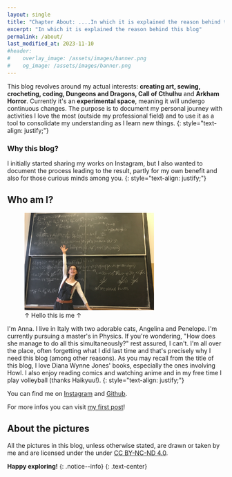 ```yaml
---
layout: single
title: "Chapter About: ....In which it is explained the reason behind this blog"
excerpt: "In which it is explained the reason behind this blog"
permalink: /about/
last_modified_at: 2023-11-10
#header:
#    overlay_image: /assets/images/banner.png
#    og_image: /assets/images/banner.png    
---
```


<!--## About this Blog-->

This blog revolves around my actual interests: **creating art, sewing, crocheting, coding, Dungeons and Dragons, Call of Cthulhu** and **Arkham Horror**. Currently it's an **experimental space**, meaning it will undergo continuous changes. The purpose is to document my personal journey with activities I love the most (outside my professional field) and to use it as a tool to consolidate my understanding as I learn new things.
{: style="text-align: justify;"} 

<!--
### What to expect

Here you can anticipate a variety of content:

* **Project Showcases**
* **Step-by-Step tutorials**
* **Reviews on what I like to use to help me in different areas of life from study/chores to gaming**
* **Possible Guest Contributions**
-->

### Why this blog?

I initially started sharing my works on Instagram, but I also wanted to document the process leading to the result, partly for my own benefit and also for those curious minds among you.
{: style="text-align: justify;"}

## Who am I?
<!---
<figure>
    <img src="../assets/images/Anna.JPG", alt = "Anna in front of a blackboard">
    <figcaption>Hello this is me!</figcaption>
</figure>
-->

<!--![Alt text](../assets/images/Anna.JPG "Anna"){: .align-left}
*Hello this is me.*
-->

<!--cenrare la caption-->
<figure style="width: 300px" class="align-right">
  <img src="../assets/images/Anna.JPG" alt="Anna in front of a blackboard">
  <figcaption>&uarr; Hello this is me &uarr;</figcaption>
</figure>

I'm Anna. I live in Italy with two adorable cats, Angelina and Penelope. I'm currently pursuing a master's in Physics. If you're wondering, "How does she manage to do all this simultaneously?" rest assured, I can't. I'm all over the place, often forgetting what I did last time and that's precisely why I need this blog (among other reasons). As you may recall from the title of this blog, I love Diana Wynne Jones' books, especially the ones involving Howl. I also enjoy reading comics and watching anime and in my free time I play volleyball (thanks Haikyuu!).
{: style="text-align: justify;"}

You can find me on [Instagram](https://instagram.com/ottyanna/) and [Github](https://github.com/ottyanna).
<!-- non funziano i link-->

For more infos you can visit [my first post](../_posts/2023-09-06-my_first_entry.md)! <!--TO DO-->

## About the pictures
All the pictures in this blog, unless otherwise stated, are drawn or taken by me and are licensed under the under [CC BY-NC-ND 4.0](https://creativecommons.org/licenses/by-nc-nd/4.0/).

**Happy exploring!** <!-- maybe a link to the Map-->
{: .notice--info}
{: .text-center}